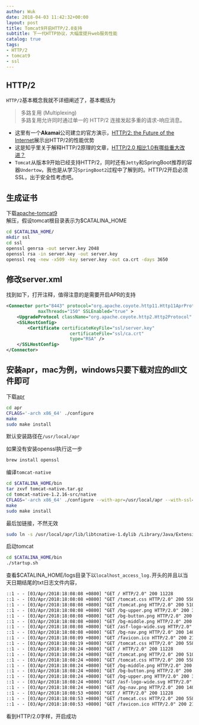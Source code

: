 ```yaml
---
author: Wuk
date: 2018-04-03 11:42:32+00:00
layout: post
title: Tomcat9开启HTTP/2.0支持
subtitle: 下一代HTTP协议，大幅度提升web服务性能
catalog: true
tags:
- HTTP/2
- tomcat9
- ssl
---
```


## HTTP/2
`HTTP/2`基本概念我就不详细阐述了，基本概括为
> 多路复用 (Multiplexing)    
> 多路复用允许同时通过单一的 HTTP/2 连接发起多重的请求-响应消息。

- 这里有一个**Akamai**公司建立的官方演示，[HTTP/2: the Future of the Internet](https://http2.akamai.com/demo)展示出HTTP/2的性能优势
- 这是知乎里关于解释HTTP/2原理的文章，[HTTP/2.0 相比1.0有哪些重大改进？](https://www.zhihu.com/question/34074946)
- `Tomcat`从版本9开始已经支持HTTP/2，同时还有`Jetty`和SpringBoot推荐的容器`Undertow`，我也是从学习`SpringBoot2`过程中了解到的。HTTP/2开启必须SSL，出于安全性考虑吧。

## 生成证书
下载[apache-tomcat9](https://tomcat.apache.org/download-90.cgi)    
解压，假设tomcat根目录表示为$CATALINA_HOME
```bash
cd $CATALINA_HOME/
mkdir ssl
cd ssl
openssl genrsa -out server.key 2048
openssl rsa -in server.key -out server.key
openssl req -new -x509 -key server.key -out ca.crt -days 3650
```

## 修改server.xml
找到如下，打开注释，值得注意的是需要开启APR的支持
```xml
<Connector port="8443" protocol="org.apache.coyote.http11.Http11AprProtocol"
            maxThreads="150" SSLEnabled="true" >
    <UpgradeProtocol className="org.apache.coyote.http2.Http2Protocol" />
    <SSLHostConfig>
        <Certificate certificateKeyFile="ssl/server.key"
                        certificateFile="ssl/ca.crt"
                        type="RSA" />
    </SSLHostConfig>
</Connector>
```

## 安装apr，mac为例，windows只要下载对应的dll文件即可
下载[apr](https://apr.apache.org/download.cgi)
```bash
cd apr
CFLAGS='-arch x86_64' ./configure
make
sudo make install
```
默认安装路径在`/usr/local/apr`

如果没有安装openssl执行这一步
```bash
brew install openssl
```

编译`tomcat-native`
```bash
cd $CATALINA_HOME/bin
tar zxvf tomcat-native.tar.gz
cd tomcat-native-1.2.16-src/native
CFLAGS='-arch x86_64' ./configure --with-apr=/usr/local/apr --with-ssl=/usr/local/opt/openssl --with-java-home=/Library/Java/JavaVirtualMachines/jdk1.8.0_152.jdk/Contents/Home
make
sudo make install
```

最后加链接，不然无效
```bash
sudo ln -s /usr/local/apr/lib/libtcnative-1.dylib /Library/Java/Extensions/
```

启动tomcat
```bash
cd $CATALINA_HOME/bin
./startup.sh
```

查看$CATALINA_HOME/logs目录下以`localhost_access_log.`开头的并且以当天日期结尾的txt日志文件内容，
```txt
::1 - - [03/Apr/2018:18:08:08 +0800] "GET / HTTP/2.0" 200 11228
::1 - - [03/Apr/2018:18:08:08 +0800] "GET /tomcat.css HTTP/2.0" 200 5581
::1 - - [03/Apr/2018:18:08:08 +0800] "GET /tomcat.png HTTP/2.0" 200 5103
::1 - - [03/Apr/2018:18:08:08 +0800] "GET /bg-upper.png HTTP/2.0" 200 3103
::1 - - [03/Apr/2018:18:08:08 +0800] "GET /bg-button.png HTTP/2.0" 200 713
::1 - - [03/Apr/2018:18:08:08 +0800] "GET /bg-middle.png HTTP/2.0" 200 1918
::1 - - [03/Apr/2018:18:08:08 +0800] "GET /asf-logo-wide.svg HTTP/2.0" 200 27235
::1 - - [03/Apr/2018:18:08:08 +0800] "GET /bg-nav.png HTTP/2.0" 200 1401
::1 - - [03/Apr/2018:18:08:09 +0800] "GET /favicon.ico HTTP/2.0" 200 21630
::1 - - [03/Apr/2018:18:08:19 +0800] "GET /tomcat.css HTTP/2.0" 200 5581
::1 - - [03/Apr/2018:18:08:24 +0800] "GET / HTTP/2.0" 200 11228
::1 - - [03/Apr/2018:18:08:24 +0800] "GET /tomcat.png HTTP/2.0" 200 5103
::1 - - [03/Apr/2018:18:08:24 +0800] "GET /tomcat.css HTTP/2.0" 200 5581
::1 - - [03/Apr/2018:18:08:24 +0800] "GET /bg-middle.png HTTP/2.0" 200 1918
::1 - - [03/Apr/2018:18:08:24 +0800] "GET /bg-button.png HTTP/2.0" 200 713
::1 - - [03/Apr/2018:18:08:24 +0800] "GET /bg-upper.png HTTP/2.0" 200 3103
::1 - - [03/Apr/2018:18:08:24 +0800] "GET /asf-logo-wide.svg HTTP/2.0" 200 27235
::1 - - [03/Apr/2018:18:08:24 +0800] "GET /bg-nav.png HTTP/2.0" 200 1401
::1 - - [03/Apr/2018:18:08:53 +0800] "GET / HTTP/2.0" 200 11228
::1 - - [03/Apr/2018:18:08:53 +0800] "GET /tomcat.css HTTP/2.0" 200 5581
::1 - - [03/Apr/2018:18:08:53 +0800] "GET /favicon.ico HTTP/2.0" 200 21630
```
看到HTTP/2.0字样，开启成功